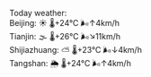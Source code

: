 Today weather:  
Beijing: ☀️   🌡️+24°C 🌬️↑4km/h  
Tianjin: 🌫  🌡️+26°C 🌬️↘11km/h  
Shijiazhuang: ⛅️  🌡️+23°C 🌬️↓4km/h  
Tangshan: 🌦   🌡️+24°C 🌬️↑4km/h  
